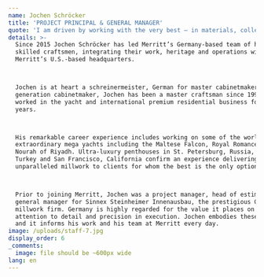 ```yaml
---
name: Jochen Schröcker
title: 'PROJECT PRINCIPAL & GENERAL MANAGER'
quote: 'I am driven by working with the very best – in materials, colleagues and clients.'
details: >-
  Since 2015 Jochen Schröcker has led Merritt’s Germany-based team of highly
  skilled craftsmen, integrating their work, heritage and operations with
  Merritt’s U.S.-based headquarters.



  Jochen is at heart a schreinermeister, German for master cabinetmaker. A third
  generation cabinetmaker, Jochen has been a master craftsman since 1994 and has
  worked in the yacht and international premium residential business for 18
  years.



  His remarkable career experience includes working on some of the world’s most
  extraordinary mega yachts including the Maltese Falcon, Royal Romance and
  Nourah of Riyadh. Ultra-luxury penthouses in St. Petersburg, Russia, Istanbul,
  Turkey and San Francisco, California confirm an experience delivering
  unparalleled millwork to clients for whom the best is the only option.



  Prior to joining Merritt, Jochen was a project manager, head of estimating and
  general manager for Sinnex Steinheimer Innenausbau, the prestigious German
  millwork firm. Germany is highly regarded for the value it places on craft,
  attention to detail and precision in execution. Jochen embodies these values
  and it informs his work and his team at Merritt every day.
image: /uploads/staff-7.jpg
display_order: 6
_comments:
  image: file should be ~600px wide
lang: en
---
```


